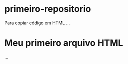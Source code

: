 # primeiro-repositorio

Para copiar código em HTML
...
<html>
 <h1>Meu primeiro arquivo HTML</h1>
 </html>
 ...

